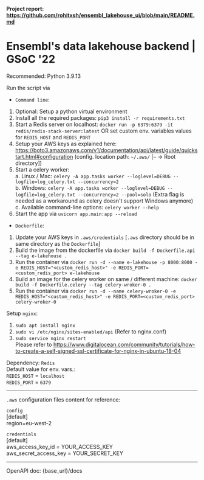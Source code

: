 **Project report: https://github.com/rohitxsh/ensembl_lakehouse_ui/blob/main/README.md**

# Ensembl's data lakehouse backend | GSoC '22

Recommended: Python 3.9.13

Run the script via  
- `Command line`:
1. Optional: Setup a python virtual environment
2. Install all the required packages: `pip3 install -r requirements.txt`
3. Start a Redis server on localhost: `docker run -p 6379:6379 -it redis/redis-stack-server:latest`
   OR set custom env. variables values for `REDIS_HOST` and `REDIS_PORT`
4. Setup your AWS keys as explained here: https://boto3.amazonaws.com/v1/documentation/api/latest/guide/quickstart.html#configuration (config. location path: `~/.aws/` [`~` -> Root directory])
5. Start a celery worker:  
   a. Linux / Mac: `celery -A app.tasks worker --loglevel=DEBUG --logfile=log_celery.txt --concurrency=2`  
   b. Windows: `celery -A app.tasks worker --loglevel=DEBUG --logfile=log_celery.txt --concurrency=2 --pool=solo` (Extra flag is needed as a workaround as celery doesn't support Windows anymore)  
   c. Available command-line options: `celery worker --help`
6. Start the app via `uvicorn app.main:app --reload`
- `Dockerfile`:
1. Update your AWS keys in `.aws/credentials` [`.aws` directory should be in same directory as the `Dockerfile`]
2. Build the image from the dockerfile via `docker build -f Dockerfile.api --tag e-lakehouse .`
3. Run the container via `docker run -d --name e-lakehouse -p 8000:8000 -e REDIS_HOST="<custom_redis_host>" -e REDIS_PORT=<custom_redis_port> e-lakehouse`
4. Build an image for the celery worker on same / different machine: `docker build -f Dockerfile.celery --tag celery-wroker-0 .`
5. Run the container via `docker run -d --name celery-wroker-0 -e REDIS_HOST="<custom_redis_host>" -e REDIS_PORT=<custom_redis_port> celery-wroker-0`

Setup `nginx`:
1. `sudo apt install nginx`
2. `sudo vi /etc/nginx/sites-enabled/api` (Refer to nginx.conf)
3. `sudo service nginx restart`  
Please refer to https://www.digitalocean.com/community/tutorials/how-to-create-a-self-signed-ssl-certificate-for-nginx-in-ubuntu-18-04

Dependency: `Redis`  
Default value for env. vars.:  
`REDIS_HOST` = `localhost`  
`REDIS_PORT` = `6379`  

---

`.aws` configuration files content for reference:

`config`  
[default]  
region=eu-west-2

`credentials`  
[default]  
aws_access_key_id = YOUR_ACCESS_KEY  
aws_secret_access_key = YOUR_SECRET_KEY

---

OpenAPI doc: {base_url}/docs

